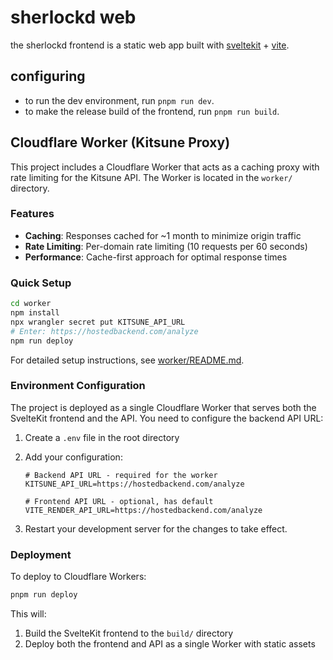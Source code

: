# sherlockd web
the sherlockd frontend is a static web app built with [sveltekit](https://kit.svelte.dev/) + [vite](https://vitejs.dev/).

## configuring
- to run the dev environment, run `pnpm run dev`.
- to make the release build of the frontend, run `pnpm run build`.

## Cloudflare Worker (Kitsune Proxy)

This project includes a Cloudflare Worker that acts as a caching proxy with rate limiting for the Kitsune API. The Worker is located in the `worker/` directory.

### Features
- **Caching**: Responses cached for ~1 month to minimize origin traffic
- **Rate Limiting**: Per-domain rate limiting (10 requests per 60 seconds)
- **Performance**: Cache-first approach for optimal response times

### Quick Setup
```bash
cd worker
npm install
npx wrangler secret put KITSUNE_API_URL
# Enter: https://hostedbackend.com/analyze
npm run deploy
```

For detailed setup instructions, see [worker/README.md](worker/README.md).

### Environment Configuration

The project is deployed as a single Cloudflare Worker that serves both the SvelteKit frontend and the API. You need to configure the backend API URL:

1. Create a `.env` file in the root directory
2. Add your configuration:
   ```
   # Backend API URL - required for the worker
   KITSUNE_API_URL=https://hostedbackend.com/analyze
   
   # Frontend API URL - optional, has default
   VITE_RENDER_API_URL=https://hostedbackend.com/analyze
   ```

3. Restart your development server for the changes to take effect.

### Deployment

To deploy to Cloudflare Workers:

```bash
pnpm run deploy
```

This will:
1. Build the SvelteKit frontend to the `build/` directory
2. Deploy both the frontend and API as a single Worker with static assets
